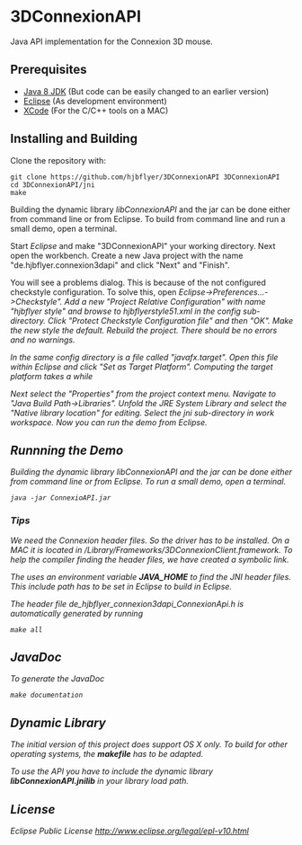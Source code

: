 # 3DConnexionAPI
Java API implementation for the Connexion 3D mouse.

## Prerequisites
* [Java 8 JDK](http://www.java.com) (But code can be easily changed to an earlier version)
* [Eclipse](http://www.eclipse.org) (As development environment) 
* [XCode](https://developer.apple.com/xcode/) (For the C/C++ tools on a MAC)

## Installing and Building
Clone the repository with:
```
git clone https://github.com/hjbflyer/3DConnexionAPI 3DConnexionAPI
cd 3DConnexionAPI/jni
make
```
Building the dynamic library <em>libConnexionAPI</em> and the jar can be done either from command line or from Eclipse. To build from command line and run a small demo, open a terminal.

Start <em>Eclipse</em> and make "3DConnexionAPI" your working directory. Next open the workbench. 
Create a new Java project with the name "de.hjbflyer.connexion3dapi" and click "Next" and "Finish".

You will see a problems dialog. This is because of the not configured checkstyle configuration. To solve this, open <em>Eclipse->Preferences...->Checkstyle". Add a new "Project Relative Configuration" with name  "hjbflyer style" and browse to hjbflyerstyle51.xml in the config
sub-directory. Click "Protect Checkstyle Configuration file" and then "OK". Make the new style the default. Rebuild the project.
There should be no errors and no warnings.

In the same config directory is a file called "javafx.target". Open this file within Eclipse and click "Set as Target Platform". Computing the target platform takes a while

Next select the "Properties" from the project context menu. Navigate to "Java Build Path->Libraries". Unfold the
JRE System Library and select the "Native library location" for editing. Select the jni sub-directory in work workspace.
Now you can run the demo from Eclipse.


## Runnning the Demo

Building the dynamic library <em>libConnexionAPI</em> and the jar can be done either from command line or from Eclipse. To run a small demo, open a terminal. 
```
java -jar ConnexioAPI.jar 
```

### Tips
We need the Connexion header files. So the driver has to be installed. On a MAC it is located in <em>/Library/Frameworks/3DConnexionClient.framework</em>. To help the compiler finding the header files, we have created a symbolic link.

The <makefile> uses an environment variable <b>JAVA_HOME</b> to find the JNI header files. This include path has to be set in
Eclipse to build in Eclipse. 

The header file <em>de_hjbflyer_connexion3dapi_ConnexionApi.h</em> is automatically generated by running
```
make all
```


## JavaDoc
To generate the JavaDoc
```
make documentation
```

## Dynamic Library
The initial version of this project does support OS X only. To build for other operating systems, the <b>makefile</b>
has to be adapted.

To use the API you have to include the dynamic library <b>libConnexionAPI.jnilib</b> in your library load path.

## License

Eclipse Public License
http://www.eclipse.org/legal/epl-v10.html
